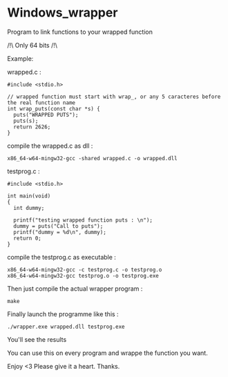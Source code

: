 # Windows_wrapper
Program to link functions to your wrapped function

/!\ Only 64 bits /!\

Example:

wrapped.c :

    #include <stdio.h>
    
    // wrapped function must start with wrap_, or any 5 caracteres before the real function name
    int wrap_puts(const char *s) {
      puts("WRAPPED PUTS");
      puts(s);
      return 2626;
    }

compile the wrapped.c as dll :

    x86_64-w64-mingw32-gcc -shared wrapped.c -o wrapped.dll

testprog.c : 

    #include <stdio.h>

    int main(void)
    {
      int dummy;

      printf("testing wrapped function puts : \n");
      dummy = puts("Call to puts");
      printf("dummy = %d\n", dummy);
      return 0;
    }

compile the testprog.c as executable :

    x86_64-w64-mingw32-gcc -c testprog.c -o testprog.o
    x86_64-w64-mingw32-gcc testprog.o -o testprog.exe

Then just compile the actual wrapper program :

    make

Finally launch the programme like this :

    ./wrapper.exe wrapped.dll testprog.exe

You'll see the results

You can use this on every program and wrappe the function you want.

Enjoy <3
Please give it a heart. Thanks.
